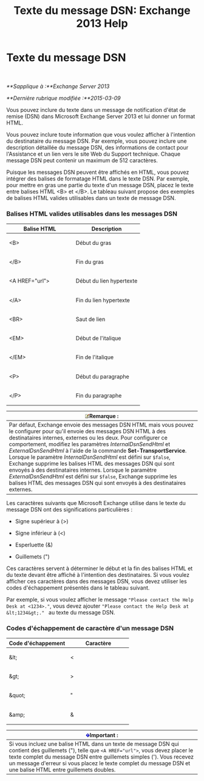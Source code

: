 ﻿---
title: 'Texte du message DSN: Exchange 2013 Help'
TOCTitle: Texte du message DSN
ms:assetid: eae4a050-5ecb-4c87-b377-74edb93a5995
ms:mtpsurl: https://technet.microsoft.com/fr-fr/library/Bb125135(v=EXCHG.150)
ms:contentKeyID: 50479488
ms.date: 04/24/2018
mtps_version: v=EXCHG.150
ms.translationtype: HT
---

# Texte du message DSN

 

_**Sapplique à :**Exchange Server 2013_

_**Dernière rubrique modifiée :**2015-03-09_

Vous pouvez inclure du texte dans un message de notification d'état de remise (DSN) dans Microsoft Exchange Server 2013 et lui donner un format HTML.

Vous pouvez inclure toute information que vous voulez afficher à l'intention du destinataire du message DSN. Par exemple, vous pouvez inclure une description détaillée du message DSN, des informations de contact pour l'Assistance et un lien vers le site Web du Support technique. Chaque message DSN peut contenir un maximum de 512 caractères.

Puisque les messages DSN peuvent être affichés en HTML, vous pouvez intégrer des balises de formatage HTML dans le texte DSN. Par exemple, pour mettre en gras une partie du texte d'un message DSN, placez le texte entre balises HTML \<B\> et \</B\>. Le tableau suivant propose des exemples de balises HTML valides utilisables dans un texte de message DSN.

### Balises HTML valides utilisables dans les messages DSN

<table>
<colgroup>
<col style="width: 50%" />
<col style="width: 50%" />
</colgroup>
<thead>
<tr class="header">
<th>Balise HTML</th>
<th>Description</th>
</tr>
</thead>
<tbody>
<tr class="odd">
<td><p>&lt;B&gt;</p></td>
<td><p>Début du gras</p></td>
</tr>
<tr class="even">
<td><p>&lt;/B&gt;</p></td>
<td><p>Fin du gras</p></td>
</tr>
<tr class="odd">
<td><p>&lt;A HREF=&quot;url&quot;&gt;</p></td>
<td><p>Début du lien hypertexte</p></td>
</tr>
<tr class="even">
<td><p>&lt;/A&gt;</p></td>
<td><p>Fin du lien hypertexte</p></td>
</tr>
<tr class="odd">
<td><p>&lt;BR&gt;</p></td>
<td><p>Saut de lien</p></td>
</tr>
<tr class="even">
<td><p>&lt;EM&gt;</p></td>
<td><p>Début de l'italique</p></td>
</tr>
<tr class="odd">
<td><p>&lt;/EM&gt;</p></td>
<td><p>Fin de l'italique</p></td>
</tr>
<tr class="even">
<td><p>&lt;P&gt;</p></td>
<td><p>Début du paragraphe</p></td>
</tr>
<tr class="odd">
<td><p>&lt;/P&gt;</p></td>
<td><p>Fin du paragraphe</p></td>
</tr>
</tbody>
</table>


<table>
<thead>
<tr class="header">
<th><img src="images/JJ159664.note(EXCHG.150).gif" title="Remarque" alt="Remarque" />Remarque :</th>
</tr>
</thead>
<tbody>
<tr class="odd">
<td>Par défaut, Exchange envoie des messages DSN HTML mais vous pouvez le configurer pour qu'il envoie des messages DSN HTML à des destinataires internes, externes ou les deux. Pour configurer ce comportement, modifiez les paramètres <em>InternalDsnSendHtml</em> et <em>ExternalDsnSendHtml</em> à l'aide de la commande <strong>Set-TransportService</strong>.<br />
Lorsque le paramètre <em>InternalDsnSendHtml</em> est défini sur <code>$false</code>, Exchange supprime les balises HTML des messages DSN qui sont envoyés à des destinataires internes. Lorsque le paramètre <em>ExternalDsnSendHtml</em> est défini sur <code>$false</code>, Exchange supprime les balises HTML des messages DSN qui sont envoyés à des destinataires externes.</td>
</tr>
</tbody>
</table>


Les caractères suivants que Microsoft Exchange utilise dans le texte du message DSN ont des significations particulières :

  - Signe supérieur à (\>)

  - Signe inférieur à (\<)

  - Esperluette (&)

  - Guillemets (")

Ces caractères servent à déterminer le début et la fin des balises HTML et du texte devant être affiché à l'intention des destinataires. Si vous voulez afficher ces caractères dans des messages DSN, vous devez utiliser les codes d'échappement présentés dans le tableau suivant.

Par exemple, si vous voulez afficher le message `"Please contact the Help Desk at <1234>."`, vous devez ajouter `"Please contact the Help Desk at &lt;1234&gt;." ` au texte du message DSN.

### Codes d'échappement de caractère d'un message DSN

<table>
<colgroup>
<col style="width: 50%" />
<col style="width: 50%" />
</colgroup>
<thead>
<tr class="header">
<th>Code d'échappement</th>
<th>Caractère</th>
</tr>
</thead>
<tbody>
<tr class="odd">
<td><p>&amp;lt;</p></td>
<td><p>&lt;</p></td>
</tr>
<tr class="even">
<td><p>&amp;gt;</p></td>
<td><p>&gt;</p></td>
</tr>
<tr class="odd">
<td><p>&amp;quot;</p></td>
<td><p>&quot;</p></td>
</tr>
<tr class="even">
<td><p>&amp;amp;</p></td>
<td><p>&amp;</p></td>
</tr>
</tbody>
</table>


<table>
<thead>
<tr class="header">
<th><img src="images/JJ159813.important(EXCHG.150).gif" title="Important" alt="Important" />Important :</th>
</tr>
</thead>
<tbody>
<tr class="odd">
<td>Si vous incluez une balise HTML dans un texte de message DSN qui contient des guillemets (&quot;), telle que <code>&lt;A HREF=&quot;url&quot;&gt;</code>, vous devez placer le texte complet du message DSN entre guillemets simples ('). Vous recevez un message d'erreur si vous placez le texte complet du message DSN et une balise HTML entre guillemets doubles.</td>
</tr>
</tbody>
</table>

